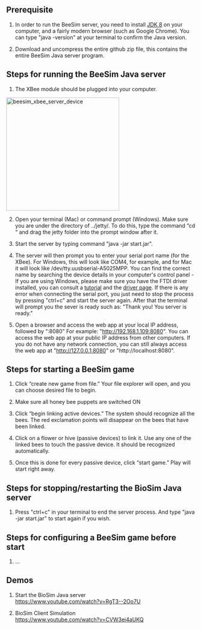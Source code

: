 ## Prerequisite
1. In order to run the BeeSim server, you need to install [JDK 8](http://www.oracle.com/technetwork/java/javase/downloads/index.html) on your computer, and a fairly modern browser (such as Google Chrome). You can type "java -version" at your terminal to confirm the Java version.

2. Download and uncompress the entire github zip file, this contains the entire BeeSim Java server program.

## Steps for running the BeeSim Java server
1. The XBee module should be plugged into your computer.

<img width="300" alt="beesim_xbee_server_device" src="https://user-images.githubusercontent.com/4184020/35123718-6bdf9b3a-fc71-11e7-83f4-7341f77f3ff3.png"/>

2. Open your terminal (Mac) or command prompt (Windows). Make sure you are under the directory of ../jetty/. To do this, type the command “cd “ and drag the jetty folder into the prompt window after it.

3. Start the server by typing command "java -jar start.jar".

4. The server will then prompt you to enter your serial port name (for the XBee). For Windows, this will look like COM4, for example, and for Mac it will look like /dev/tty.uusbserial-A5025MPP. You can find the correct name by searching the device details in your computer's control panel - If you are using Windows, please make sure you have the FTDI driver installed, you can consult a [tutorial](https://learn.sparkfun.com/tutorials/how-to-install-ftdi-drivers/windows---quick-and-easy) and the [driver page](http://www.ftdichip.com/Drivers/VCP.htm). If there is any error when connecting the serial port, you just need to stop the process by pressing "ctrl+c" and start the server again. After that the terminal will prompt you the sever is ready such as: "Thank you! You server is ready."

5. Open a browser and access the web app at your local IP address, followed by “:8080” For example: "http://192.168.1.109:8080". You can access the web app at your public IP address from other computers. If you do not have any network connection, you can still always access the web app at "http://127.0.0.1:8080" or "http://localhost:8080".

## Steps for starting a BeeSim game
1. Click “create new game from file.” Your file explorer will open, and you can choose desired file to begin.

2. Make sure all honey bee puppets are switched ON

3. Click “begin linking active devices.” The system should recognize all the bees. The red exclamation points will disappear on the bees that have been linked.

4. Click on a flower or hive (passive devices) to link it. Use any one of the linked bees to touch the passive device. It should be recognized automatically.

5. Once this is done for every passive device, click “start game.” Play will start right away.

## Steps for stopping/restarting the BioSim Java server
1. Press "ctrl+c" in your terminal to end the server process. And type "java -jar start.jar" to start again if you wish.

## Steps for configuring a BeeSim game before start
1. ...

## Demos
1) Start the BioSim Java server<br/>
https://www.youtube.com/watch?v=RgT3--2Oo7U

2) BioSim Client Simulation<br/>
https://www.youtube.com/watch?v=CVW3ei4aUKQ
